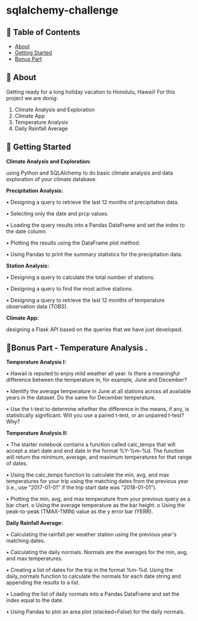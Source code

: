 # sqlalchemy-challenge


## 📝 Table of Contents

- [About](#about)
- [Getting Started](#getting_started)
- [Bonus Part](#bonus_part)

## 🧐 About <a name = "about"></a>

Getting ready for a long holiday vacation to Honolulu, Hawaii!
For this project we are donig:
1.	Climate Analysis and Exploration
2.	Climate App
3.	Temperature Analysis 
4.  Daily Rainfall Average



## 🏁 Getting Started <a name = "getting_started"></a>


**Climate Analysis and Exploration:** <br>

using Python and SQLAlchemy to do basic climate analysis and data exploration of your climate database. 



**Precipitation Analysis:** <br>

•	Designing a query to retrieve the last 12 months of precipitation data. 

•	Selecting only the date and prcp values.

•	Loading the query results into a Pandas DataFrame and set the index to the date column.

•	Plotting the results using the DataFrame plot method.

•	Using Pandas to print the summary statistics for the precipitation data.



**Station Analysis:** <br>

•	Designing a query to calculate the total number of stations.

•	Designing a query to find the most active stations.

•	Designing a query to retrieve the last 12 months of temperature observation data (TOBS).



**Climate App:** <br>

designing a Flask API based on the queries that we have just developed. 



## :doughnut:Bonus Part -	Temperature Analysis . <a name = "bonus_part"></a>


**Temperature Analysis I:** <br>

•	Hawaii is reputed to enjoy mild weather all year. Is there a meaningful difference between the temperature in, for example, June and December?

•	Identify the average temperature in June at all stations across all available years in the dataset. Do the same for December temperature.

•	Use the t-test to determine whether the difference in the means, if any, is statistically significant. Will you use a paired t-test, or an unpaired t-test? Why?



**Temperature Analysis II:** <br>

•	The starter notebook contains a function called calc_temps that will accept a start date and end date in the format %Y-%m-%d. The function will return the minimum, average, and maximum temperatures for that range of dates.

•	Using the calc_temps function to calculate the min, avg, and max temperatures for your trip using the matching dates from the previous year (i.e., use "2017-01-01" if the trip start date was "2018-01-01").

•	Plotting the min, avg, and max temperature from your previous query as a bar chart.
    o	Using the average temperature as the bar height.
    o	Using the peak-to-peak (TMAX-TMIN) value as the y error bar (YERR).



**Daily Rainfall Average:** <br>

•	Calculating the rainfall per weather station using the previous year's matching dates.

•	Calculating the daily normals. Normals are the averages for the min, avg, and max temperatures.

•	Creating a list of dates for the trip in the format %m-%d. Using the daily_normals function to calculate the normals for each date string and appending the results to a list.

•	Loading the list of daily normals into a Pandas DataFrame and set the index equal to the date.

•	Using Pandas to plot an area plot (stacked=False) for the daily normals.

